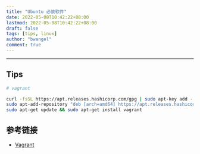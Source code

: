 ```yaml
---
title: "Ubuntu 必装软件"
date: 2022-05-08T10:42:22+08:00
lastmod: 2022-05-08T10:42:22+08:00
draft: false
tags: [tips, linux]
author: "bwangel"
comment: true
---
```


<!--more-->

---

## Tips

```sh
# vagrant

curl -fsSL https://apt.releases.hashicorp.com/gpg | sudo apt-key add -
sudo apt-add-repository "deb [arch=amd64] https://apt.releases.hashicorp.com $(lsb_release -cs) main"\n
sudo apt-get update && sudo apt-get install vagrant
```

## 参考链接

- [Vagrant](https://www.vagrantup.com/downloads)
